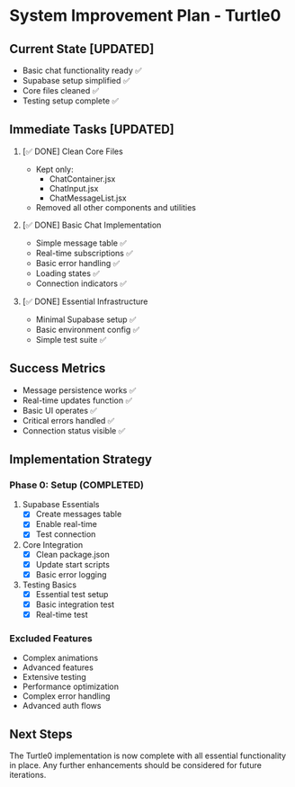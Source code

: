 # System Improvement Plan - Turtle0

## Current State [UPDATED]
- Basic chat functionality ready ✅
- Supabase setup simplified ✅
- Core files cleaned ✅
- Testing setup complete ✅

## Immediate Tasks [UPDATED]
1. [✅ DONE] Clean Core Files
   - Kept only:
     - ChatContainer.jsx
     - ChatInput.jsx
     - ChatMessageList.jsx
   - Removed all other components and utilities

2. [✅ DONE] Basic Chat Implementation
   - Simple message table ✅
   - Real-time subscriptions ✅
   - Basic error handling ✅
   - Loading states ✅
   - Connection indicators ✅

3. [✅ DONE] Essential Infrastructure
   - Minimal Supabase setup ✅
   - Basic environment config ✅
   - Simple test suite ✅

## Success Metrics
- Message persistence works ✅
- Real-time updates function ✅
- Basic UI operates ✅
- Critical errors handled ✅
- Connection status visible ✅

## Implementation Strategy

### Phase 0: Setup (COMPLETED)
1. Supabase Essentials
   - [x] Create messages table
   - [x] Enable real-time
   - [x] Test connection

2. Core Integration
   - [x] Clean package.json
   - [x] Update start scripts
   - [x] Basic error logging

3. Testing Basics
   - [x] Essential test setup
   - [x] Basic integration test
   - [x] Real-time test

### Excluded Features
- Complex animations
- Advanced features
- Extensive testing
- Performance optimization
- Complex error handling
- Advanced auth flows

## Next Steps
The Turtle0 implementation is now complete with all essential functionality in place. Any further enhancements should be considered for future iterations. 